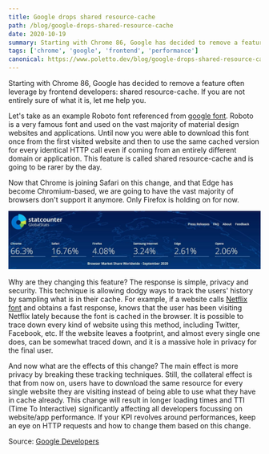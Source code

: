 ```yaml
---
title: Google drops shared resource-cache
path: /blog/google-drops-shared-resource-cache
date: 2020-10-19
summary: Starting with Chrome 86, Google has decided to remove a feature often leverage by frontend developers. shared resource-cache...
tags: ['chrome', 'google', 'frontend', 'performance']
canonical: https://www.poletto.dev/blog/google-drops-shared-resource-cache
---
```


Starting with Chrome 86, Google has decided to remove a feature often leverage by frontend developers: shared resource-cache.
If you are not entirely sure of what it is, let me help you.

Let's take as an example Roboto font referenced from [google font](https://fonts.google.com/specimen/Roboto). Roboto is a very famous font and used on the vast majority of material design websites and applications. Until now you were able to download this font once from the first visited website and then to use the same cached version for every identical HTTP call even if coming from an entirely different domain or application. This feature is called shared resource-cache and is going to be rarer by the day.

Now that Chrome is joining Safari on this change, and that Edge has become Chromium-based, we are going to have the vast majority of browsers don't support it anymore. Only Firefox is holding on for now.

![browser market share](./images/browser-share.jpg)

Why are they changing this feature? 
The response is simple, privacy and security. This technique is allowing dodgy ways to track the users' history by sampling what is in their cache.
For example, if a website calls [Netflix font](https://assets.nflxext.com/ffe/siteui/fonts/netflix-sans/v3/NetflixSans_W_Rg.woff2) and obtains a fast response, knows that the user has been visiting Netflix lately because the font is cached in the browser.  It is possible to trace down every kind of website using this method, including Twitter, Facebook, etc. If the website leaves a footprint, and almost every single one does, can be somewhat traced down, and it is a massive hole in privacy for the final user.

And now what are the effects of this change?
The main effect is more privacy by breaking these tracking techniques. Still, the collateral effect is that from now on, users have to download the same resource for every single website they are visiting instead of being able to use what they have in cache already. This change will result in longer loading times and TTI (Time To Interactive) significantly affecting all developers focussing on website/app performance.
If your KPI revolves around performances, keep an eye on HTTP requests and how to change them based on this change.

Source: [Google Developers](https://developers.google.com/web/updates/2020/10/http-cache-partitioning)